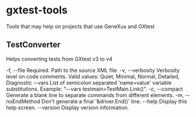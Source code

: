 # gxtest-tools
Tools that may help on projects that use GeneXus and GXtest

## TestConverter
Helps converting tests from GXtest v3 to v4
  
  -f, --file           Required. Path to the source XML file.
  -v, --verbosity      Verbosity level on code comments. Valid values: Quiet, Minimal, Normal, Detailed, Diagnostic
  --vars               List of semicolon separated 'name=value' variable substitutions. Example:
                       "--vars testmain=TestMain.Link()".
  -c, --compact        Generate a blank line to separate commands from different elements.
  -m, --noEndMethod    Don't generate a final '&driver.End()' line.
  --help               Display this help screen.
  --version            Display version information.

